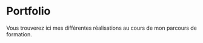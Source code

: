 # Portfolio
Vous trouverez ici mes différentes réalisations au cours de mon parcours de formation. 
